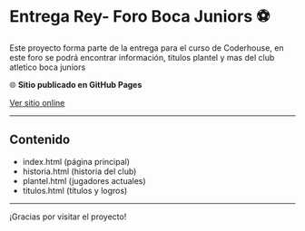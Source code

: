 # Entrega Rey- Foro Boca Juniors ⚽

Este proyecto forma parte de la entrega para el curso de Coderhouse, en este foro se podrá encontrar información, titulos plantel y mas del club atletico boca juniors

🌐 **Sitio publicado en GitHub Pages**

[Ver sitio online](https://yagorey97.github.io/entrega-rey/index.html)

---

## Contenido

- index.html (página principal)
- historia.html (historia del club)
- plantel.html (jugadores actuales)
- titulos.html (títulos y logros)

---

¡Gracias por visitar el proyecto!
